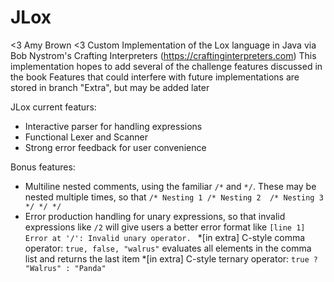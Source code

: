 # JLox
<3 Amy Brown <3
Custom Implementation of the Lox language in Java via Bob Nystrom's Crafting Interpreters (https://craftinginterpreters.com)
This implementation hopes to add several of the challenge features discussed in the book
Features that could interfere with future implementations are stored in branch "Extra", but may be added later

JLox current featurs:
 * Interactive parser for handling expressions
 * Functional Lexer and Scanner
 * Strong error feedback for user convenience

Bonus features:
  * Multiline nested comments, using the familiar `/*` and `*/`. These may be nested multiple times, so that
    `/* Nesting 1 /* Nesting 2  /* Nesting 3 */ */ */`
  * Error production handling for unary expressions, so that invalid expressions like `/2` will give users a better error format like 
  `[line 1] Error at '/': Invalid unary operator. `
  *[in extra] C-style comma operator: `true, false, "walrus"` evaluates all elements in the comma list and returns the last item
  *[in extra] C-style ternary operator: `true ? "Walrus" : "Panda"`

